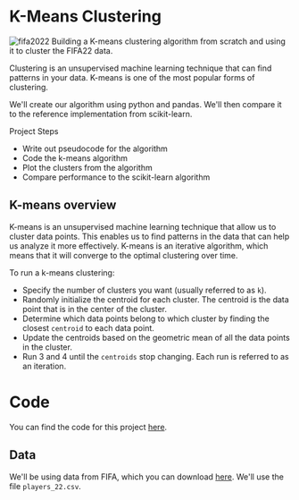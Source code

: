 # K-Means Clustering
![fifa2022](https://storage.googleapis.com/kaggle-datasets-images/1617785/2659800/c06a7a3de61a874af446f350118ca9ca/dataset-cover.jpg?t=2021-09-28-18-06-09](https://encrypted-tbn0.gstatic.com/images?q=tbn:ANd9GcT2zUwMjiFPiR7HB_sqF9P7EnFIFiffr5UL0etXQynQidofdhJaAOibE8u_-bFX7Z4dVuk&usqp=CAU))
Building a K-means clustering algorithm from scratch and using it to cluster the FIFA22 data.

Clustering is an unsupervised machine learning technique that can find patterns in your data. K-means is one of the most popular forms of clustering.

We'll create our algorithm using python and pandas. We'll then compare it to the reference implementation from scikit-learn.

Project Steps

* Write out pseudocode for the algorithm
* Code the k-means algorithm
* Plot the clusters from the algorithm
* Compare performance to the scikit-learn algorithm

## K-means overview

K-means is an unsupervised machine learning technique that allow us to cluster data points. This enables us to find patterns in the data that can help us analyze it more effectively. K-means is an iterative algorithm, which means that it will converge to the optimal clustering over time.

To run a k-means clustering:

* Specify the number of clusters you want (usually referred to as `k`).
* Randomly initialize the centroid for each cluster. The centroid is the data point that is in the center of the cluster.
* Determine which data points belong to which cluster by finding the closest `centroid` to each data point.
* Update the centroids based on the geometric mean of all the data points in the cluster.
* Run 3 and 4 until the `centroids` stop changing. Each run is referred to as an iteration.

# Code

You can find the code for this project [here](https://github.com/taureanjoe/kmeans-clustering).

## Data

We'll be using data from FIFA, which you can download [here](https://www.kaggle.com/datasets/stefanoleone992/fifa-22-complete-player-dataset?select=players_22.csv). We'll use the file `players_22.csv`.

